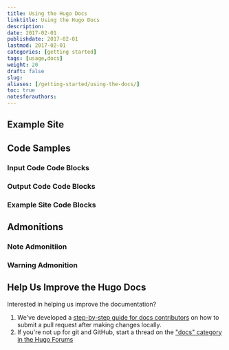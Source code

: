 ```yaml
---
title: Using the Hugo Docs
linktitle: Using the Hugo Docs
description:
date: 2017-02-01
publishdate: 2017-02-01
lastmod: 2017-02-01
categories: [getting started]
tags: [usage,docs]
weight: 20
draft: false
slug:
aliases: [/getting-started/using-the-docs/]
toc: true
notesforauthors:
---
```


## Example Site

## Code Samples

### Input Code Code Blocks

### Output Code Code Blocks

### Example Site Code Blocks

## Admonitions

### Note Admonitiion

### Warning Admonition

## Help Us Improve the Hugo Docs

Interested in helping us improve the documentation?

1. We've developed a [step-by-step guide for docs contributors][] on how to submit a pull request after making changes locally.
2. If you're not up for git and GitHub, start a thread on the ["docs" category in the Hugo Forums][]

["docs" category in the Hugo Forums]: https://discuss.gohugo.io/c/feature
[step-by-step guide for docs contributors]: /contribute-to-hugo//contribute-to-hugo/contribute-to-the-hugo-docs/